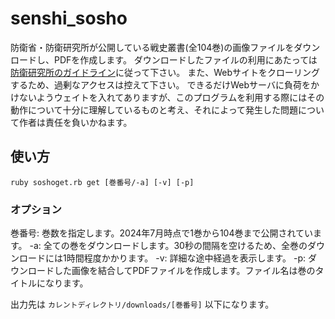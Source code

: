 # senshi_sosho

防衛省・防衛研究所が公開している戦史叢書(全104巻)の画像ファイルをダウンロードし、PDFを作成します。
ダウンロードしたファイルの利用にあたっては[防衛研究所のガイドライン](https://www.nids.mod.go.jp/utility/index.html)に従って下さい。
また、Webサイトをクローリングするため、過剰なアクセスは控えて下さい。
できるだけWebサーバに負荷をかけないようウェイトを入れてありますが、このプログラムを利用する際にはその動作について十分に理解しているものと考え、それによって発生した問題について作者は責任を負いかねます。

## 使い方

`ruby soshoget.rb get [巻番号/-a] [-v] [-p]`

### オプション

巻番号: 巻数を指定します。2024年7月時点で1巻から104巻まで公開されています。
-a: 全ての巻をダウンロードします。30秒の間隔を空けるため、全巻のダウンロードには1時間程度かかります。
-v: 詳細な途中経過を表示します。
-p: ダウンロードした画像を結合してPDFファイルを作成します。ファイル名は巻のタイトルになります。

出力先は `カレントディレクトリ/downloads/[巻番号]` 以下になります。
